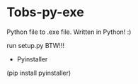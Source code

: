 # Tobs-py-exe
Python file to .exe file. Written in Python! :)

run setup.py
BTW!!!
* Pyinstaller

(pip install pyinstaller)
